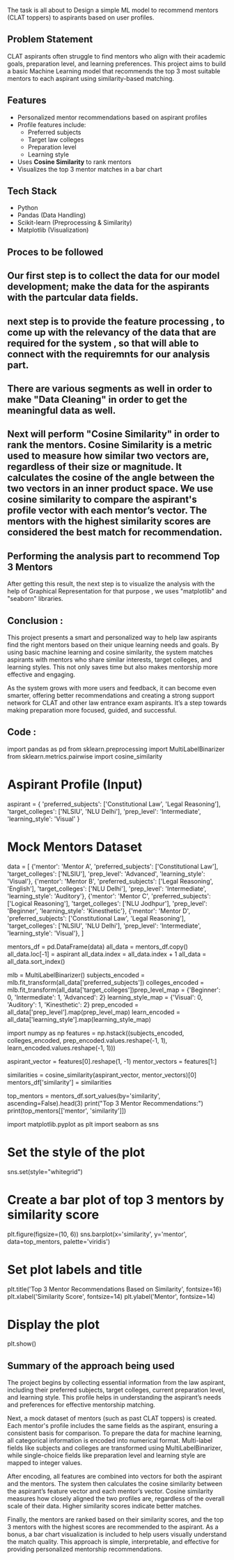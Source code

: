 The task is all about to Design a simple ML model to recommend mentors (CLAT toppers) to aspirants based on user profiles.

## Problem Statement

CLAT aspirants often struggle to find mentors who align with their academic goals, preparation level, and learning preferences. This project aims to build a basic Machine Learning model that recommends the top 3 most suitable mentors to each aspirant using similarity-based matching.


## Features

- Personalized mentor recommendations based on aspirant profiles
- Profile features include:
  - Preferred subjects
  - Target law colleges
  - Preparation level
  - Learning style
- Uses **Cosine Similarity** to rank mentors
- Visualizes the top 3 mentor matches in a bar chart


## Tech Stack

- Python 
- Pandas (Data Handling)
- Scikit-learn (Preprocessing & Similarity)
- Matplotlib (Visualization)

## Proces to be followed 

Our first step is to collect the data for our model development; make the data for the aspirants with the partcular data fields.
---
next step is to provide the feature processing , to come up with the relevancy of the data that are required for the system , so that
will able to connect with the requiremnts for our analysis part.
---
There are various segments as well in order to make "Data Cleaning" in order to get the meaningful data as well.
----
Next will perform "Cosine Similarity" in order to rank the mentors.
Cosine Similarity is a metric used to measure how similar two vectors are, regardless of their size or magnitude. It calculates the cosine of the angle between the two vectors in an inner product space.
We use cosine similarity to compare the aspirant's profile vector with each mentor’s vector. The mentors with the highest similarity scores are considered the best match for recommendation.
---
Performing the analysis part to recommend Top 3 Mentors
---
After getting this result, the next step is to visualize the analysis with the help of Graphical Representation
for that purpose , we uses "matplotlib" and "seaborn" libraries.

## Conclusion :
This project presents a smart and personalized way to help law aspirants find the right mentors based on their unique learning needs and goals. 
By using basic machine learning and cosine similarity, the system matches aspirants with mentors who share similar interests, target colleges, and learning styles. 
This not only saves time but also makes mentorship more effective and engaging.

As the system grows with more users and feedback, it can become even smarter, offering better recommendations and creating a strong support network for CLAT and other law entrance exam aspirants.
It’s a step towards making preparation more focused, guided, and successful.

## Code :
import pandas as pd
from sklearn.preprocessing import MultiLabelBinarizer
from sklearn.metrics.pairwise import cosine_similarity

# Aspirant Profile (Input)
aspirant = {
    'preferred_subjects': ['Constitutional Law', 'Legal Reasoning'],
    'target_colleges': ['NLSIU', 'NLU Delhi'],
    'prep_level': 'Intermediate',
    'learning_style': 'Visual'
}

# Mock Mentors Dataset
data = [
    {'mentor': 'Mentor A', 'preferred_subjects': ['Constitutional Law'], 'target_colleges': ['NLSIU'], 'prep_level': 'Advanced', 'learning_style': 'Visual'},
    {'mentor': 'Mentor B', 'preferred_subjects': ['Legal Reasoning', 'English'], 'target_colleges': ['NLU Delhi'], 'prep_level': 'Intermediate', 'learning_style': 'Auditory'},
    {'mentor': 'Mentor C', 'preferred_subjects': ['Logical Reasoning'], 'target_colleges': ['NLU Jodhpur'], 'prep_level': 'Beginner', 'learning_style': 'Kinesthetic'},
    {'mentor': 'Mentor D', 'preferred_subjects': ['Constitutional Law', 'Legal Reasoning'], 'target_colleges': ['NLSIU', 'NLU Delhi'], 'prep_level': 'Intermediate', 'learning_style': 'Visual'},
]

mentors_df = pd.DataFrame(data)
all_data = mentors_df.copy()
all_data.loc[-1] = aspirant
all_data.index = all_data.index + 1
all_data = all_data.sort_index()

mlb = MultiLabelBinarizer()
subjects_encoded = mlb.fit_transform(all_data['preferred_subjects'])
colleges_encoded = mlb.fit_transform(all_data['target_colleges'])prep_level_map = {'Beginner': 0, 'Intermediate': 1, 'Advanced': 2}
learning_style_map = {'Visual': 0, 'Auditory': 1, 'Kinesthetic': 2}
prep_encoded = all_data['prep_level'].map(prep_level_map)
learn_encoded = all_data['learning_style'].map(learning_style_map)

import numpy as np
features = np.hstack((subjects_encoded, colleges_encoded, 
                      prep_encoded.values.reshape(-1, 1), 
                      learn_encoded.values.reshape(-1, 1)))

aspirant_vector = features[0].reshape(1, -1)
mentor_vectors = features[1:]

similarities = cosine_similarity(aspirant_vector, mentor_vectors)[0]
mentors_df['similarity'] = similarities


top_mentors = mentors_df.sort_values(by='similarity', ascending=False).head(3)
print("Top 3 Mentor Recommendations:")
print(top_mentors[['mentor', 'similarity']])

import matplotlib.pyplot as plt
import seaborn as sns

# Set the style of the plot
sns.set(style="whitegrid")

# Create a bar plot of top 3 mentors by similarity score
plt.figure(figsize=(10, 6))
sns.barplot(x='similarity', y='mentor', data=top_mentors, palette='viridis')

# Set plot labels and title
plt.title('Top 3 Mentor Recommendations Based on Similarity', fontsize=16)
plt.xlabel('Similarity Score', fontsize=14)
plt.ylabel('Mentor', fontsize=14)

# Display the plot
plt.show()



## Summary of the approach being used 
The project begins by collecting essential information from the law aspirant, including their preferred subjects, target colleges, current preparation level, and learning style. 
This profile helps in understanding the aspirant’s needs and preferences for effective mentorship matching.

Next, a mock dataset of mentors (such as past CLAT toppers) is created. Each mentor's profile includes the same fields as the aspirant, ensuring a consistent basis for comparison. 
To prepare the data for machine learning, all categorical information is encoded into numerical format. Multi-label fields like subjects and colleges are transformed using MultiLabelBinarizer, 
while single-choice fields like preparation level and learning style are mapped to integer values.

After encoding, all features are combined into vectors for both the aspirant and the mentors. The system then calculates the cosine similarity between the aspirant’s feature vector and each mentor’s vector. 
Cosine similarity measures how closely aligned the two profiles are, regardless of the overall scale of their data. Higher similarity scores indicate better matches.

Finally, the mentors are ranked based on their similarity scores, and the top 3 mentors with the highest scores are recommended to the aspirant.
As a bonus, a bar chart visualization is included to help users visually understand the match quality. This approach is simple, interpretable, and effective for providing personalized mentorship recommendations.

